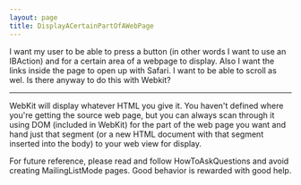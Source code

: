 ```yaml
---
layout: page
title: DisplayACertainPartOfAWebPage
---
```




I want my user to be able to press a button (in other words I want to use an IBAction) and for a certain area of a webpage to display.   Also I want the links inside the page to open up with Safari. I want to be able to scroll as wel.  Is there anyway to do this with Webkit?

----

WebKit will display whatever HTML you give it. You haven't defined where you're getting the source web page, but you can always scan through it using DOM (included in WebKit) for the part of the web page you want and hand just that segment (or a new HTML document with that segment inserted into the body) to your web view for display.

For future reference, please read and follow HowToAskQuestions and avoid creating MailingListMode pages. Good behavior is rewarded with good help.

